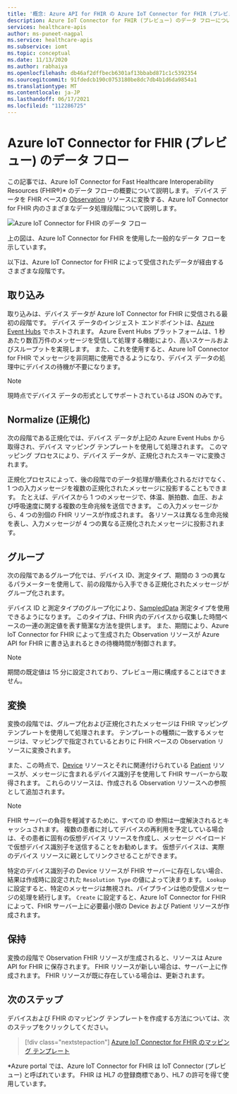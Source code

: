 ```yaml
---
title: '概念: Azure API for FHIR の Azure IoT Connector for FHIR (プレビュー) 機能のデータ フロー'
description: Azure IoT Connector for FHIR (プレビュー) のデータ フローについて説明します。 Azure IoT Connector for FHIR (プレビュー) は、IoMT データの取り込み、正規化、グループ化、変換、および Azure API for FHIR への保存を行います。
services: healthcare-apis
author: ms-puneet-nagpal
ms.service: healthcare-apis
ms.subservice: iomt
ms.topic: conceptual
ms.date: 11/13/2020
ms.author: rabhaiya
ms.openlocfilehash: db46af2dffbecb6301af13bbabd871c1c5392354
ms.sourcegitcommit: 91fdedcb190c0753180be8dc7db4b1d6da9854a1
ms.translationtype: MT
ms.contentlocale: ja-JP
ms.lasthandoff: 06/17/2021
ms.locfileid: "112286725"
---
```

# <a name="azure-iot-connector-for-fhir-preview-data-flow"></a>Azure IoT Connector for FHIR (プレビュー) のデータ フロー

この記事では、Azure IoT Connector for Fast Healthcare Interoperability Resources (FHIR&#174;)* のデータ フローの概要について説明します。 デバイス データを FHIR ベースの [Observation](https://www.hl7.org/fhir/observation.html) リソースに変換する、Azure IoT Connector for FHIR 内のさまざまなデータ処理段階について説明します。

![Azure IoT Connector for FHIR のデータ フロー](media/concepts-iot-data-flow/iot-connector-data-flow.png)

上の図は、Azure IoT Connector for FHIR を使用した一般的なデータ フローを示しています。 

以下は、Azure IoT Connector for FHIR によって受信されたデータが経由するさまざまな段階です。

## <a name="ingest"></a>取り込み
取り込みは、デバイス データが Azure IoT Connector for FHIR に受信される最初の段階です。 デバイス データのインジェスト エンドポイントは、[Azure Event Hubs](../../event-hubs/index.yml) でホストされます。 Azure Event Hubs プラットフォームは、1 秒あたり数百万件のメッセージを受信して処理する機能により、高いスケールおよびスループットを実現します。 また、これを使用すると、Azure IoT Connector for FHIR でメッセージを非同期に使用できるようになり、デバイス データの処理中にデバイスの待機が不要になります。

> [!NOTE]
> 現時点でデバイス データの形式としてサポートされているは JSON のみです。

## <a name="normalize"></a>Normalize (正規化)
次の段階である正規化では、デバイス データが上記の Azure Event Hubs から取得され、デバイス マッピング テンプレートを使用して処理されます。 このマッピング プロセスにより、デバイス データが、正規化されたスキーマに変換されます。 

正規化プロセスによって、後の段階でのデータ処理が簡素化されるだけでなく、1 つの入力メッセージを複数の正規化されたメッセージに投影することもできます。 たとえば、デバイスから 1 つのメッセージで、体温、脈拍数、血圧、および呼吸速度に関する複数の生命兆候を送信できます。 この入力メッセージから、4 つの別個の FHIR リソースが作成されます。 各リソースは異なる生命兆候を表し、入力メッセージが 4 つの異なる正規化されたメッセージに投影されます。

## <a name="group"></a>グループ
次の段階であるグループ化では、デバイス ID、測定タイプ、期間の 3 つの異なるパラメーターを使用して、前の段階から入手できる正規化されたメッセージがグループ化されます。

デバイス ID と測定タイプのグループ化により、[SampledData](https://www.hl7.org/fhir/datatypes.html#SampledData) 測定タイプを使用できるようになります。 このタイプは、FHIR 内のデバイスから収集した時間ベースの一連の測定値を表す簡潔な方法を提供します。 また、期間により、Azure IoT Connector for FHIR によって生成された Observation リソースが Azure API for FHIR に書き込まれるときの待機時間が制御されます。

> [!NOTE]
> 期間の既定値は 15 分に設定されており、プレビュー用に構成することはできません。

## <a name="transform"></a>変換
変換の段階では、グループ化および正規化されたメッセージは FHIR マッピング テンプレートを使用して処理されます。 テンプレートの種類に一致するメッセージは、マッピングで指定されているとおりに FHIR ベースの Observation リソースに変換されます。

また、この時点で、[Device](https://www.hl7.org/fhir/device.html) リソースとそれに関連付けられている [Patient](https://www.hl7.org/fhir/patient.html) リソースが、メッセージに含まれるデバイス識別子を使用して FHIR サーバーから取得されます。 これらのリソースは、作成される Observation リソースへの参照として追加されます。

> [!NOTE]
> FHIR サーバーの負荷を軽減するために、すべての ID 参照は一度解決されるとキャッシュされます。 複数の患者に対してデバイスの再利用を予定している場合は、その患者に固有の仮想デバイス リソースを作成し、メッセージ ペイロードで仮想デバイス識別子を送信することをお勧めします。 仮想デバイスは、実際のデバイス リソースに親としてリンクさせることができます。

特定のデバイス識別子の Device リソースが FHIR サーバーに存在しない場合、結果は作成時に設定された `Resolution Type` の値によって決まります。 `Lookup` に設定すると、特定のメッセージは無視され、パイプラインは他の受信メッセージの処理を続行します。 `Create` に設定すると、Azure IoT Connector for FHIR によって、FHIR サーバー上に必要最小限の Device および Patient リソースが作成されます。  

## <a name="persist"></a>保持
変換の段階で Observation FHIR リソースが生成されると、リソースは Azure API for FHIR に保存されます。 FHIR リソースが新しい場合は、サーバー上に作成されます。 FHIR リソースが既に存在している場合は、更新されます。

## <a name="next-steps"></a>次のステップ

デバイスおよび FHIR のマッピング テンプレートを作成する方法については、次のステップをクリックしてください。

>[!div class="nextstepaction"]
>[Azure IoT Connector for FHIR のマッピング テンプレート](iot-mapping-templates.md)

*Azure portal では、Azure IoT Connector for FHIR は IoT Connector (プレビュー) と呼ばれています。 FHIR は HL7 の登録商標であり、HL7 の許可を得て使用しています。 